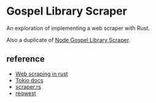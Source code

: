 # Gospel Library Scraper

An exploration of implementing a web scraper with Rust.

Also a duplicate of [Node Gospel Library Scraper](https://github.com/andrewgremlich/node-gospel-library-scraper).

## reference

- [Web scraping in rust](https://codeburst.io/web-scraping-in-rust-881b534a60f7)
- [Tokio docs](https://tokio.rs/docs/getting-started/hello-world/)
- [scraper.rs](https://docs.rs/crate/scraper/0.12.0)
- [reqwest](https://docs.rs/reqwest/0.10.4/reqwest/index.html)